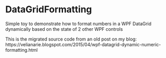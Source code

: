 # DataGridFormatting
Simple toy to demonstrate how to format numbers in a WPF DataGrid dynamically based on the state of 2 other WPF controls

<p>
This is the migrated source code from an old post on my blog:
https://velianarie.blogspot.com/2015/04/wpf-datagrid-dynamic-numeric-formatting.html
</p>
